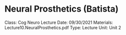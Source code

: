 # Neural Prosthetics (Batista)

Class: Cog Neuro
Lecture Date: 09/30/2021
Materials: Lecture10.NeuralProsthetics.pdf
Type: Lecture
Unit: Unit 2